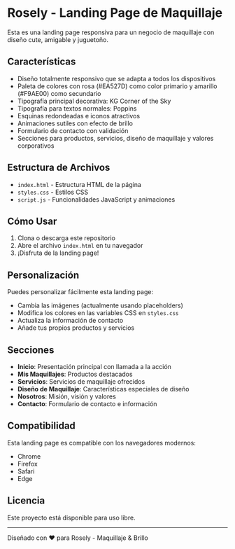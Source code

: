 # Rosely - Landing Page de Maquillaje

Esta es una landing page responsiva para un negocio de maquillaje con diseño cute, amigable y juguetoño.

## Características

- Diseño totalmente responsivo que se adapta a todos los dispositivos
- Paleta de colores con rosa (#EA527D) como color primario y amarillo (#F9AE00) como secundario
- Tipografía principal decorativa: KG Corner of the Sky
- Tipografía para textos normales: Poppins
- Esquinas redondeadas e iconos atractivos
- Animaciones sutiles con efecto de brillo
- Formulario de contacto con validación
- Secciones para productos, servicios, diseño de maquillaje y valores corporativos

## Estructura de Archivos

- `index.html` - Estructura HTML de la página
- `styles.css` - Estilos CSS
- `script.js` - Funcionalidades JavaScript y animaciones

## Cómo Usar

1. Clona o descarga este repositorio
2. Abre el archivo `index.html` en tu navegador
3. ¡Disfruta de la landing page!

## Personalización

Puedes personalizar fácilmente esta landing page:

- Cambia las imágenes (actualmente usando placeholders)
- Modifica los colores en las variables CSS en `styles.css`
- Actualiza la información de contacto
- Añade tus propios productos y servicios

## Secciones

- **Inicio**: Presentación principal con llamada a la acción
- **Mis Maquillajes**: Productos destacados
- **Servicios**: Servicios de maquillaje ofrecidos
- **Diseño de Maquillaje**: Características especiales de diseño
- **Nosotros**: Misión, visión y valores
- **Contacto**: Formulario de contacto e información

## Compatibilidad

Esta landing page es compatible con los navegadores modernos:
- Chrome
- Firefox
- Safari
- Edge

## Licencia

Este proyecto está disponible para uso libre.

---

Diseñado con ❤️ para Rosely - Maquillaje & Brillo 